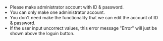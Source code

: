 + Please make administrator account with ID & password.
+ You can only make one administrator account.
+ You don't need make the functionality that we can edit the account of ID & password.
+ If the user input uncorrect values, this error message "Error" will just be shown above the loguin button.